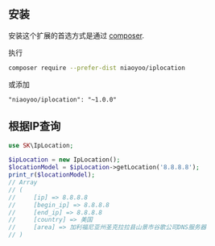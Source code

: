 ## 安装

安装这个扩展的首选方式是通过 [composer](http://getcomposer.org/download/).

执行

```bash
composer require --prefer-dist niaoyoo/iplocation
```

或添加

```
"niaoyoo/iplocation": "~1.0.0"
```

## 根据IP查询
```php
use SK\IpLocation;

$ipLocation = new IpLocation();
$locationModel = $ipLocation->getLocation('8.8.8.8');
print_r($locationModel);
// Array
// (
//     [ip] => 8.8.8.8
//     [begin_ip] => 8.8.8.8
//     [end_ip] => 8.8.8.8
//     [country] => 美国
//     [area] => 加利福尼亚州圣克拉拉县山景市谷歌公司DNS服务器
// )
```
